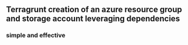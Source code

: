 ## Terragrunt creation of an azure resource group and storage account leveraging dependencies
### simple and effective
